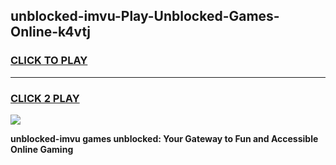 
## unblocked-imvu-Play-Unblocked-Games-Online-k4vtj
<h3>
<a href="https://premium76.site?title=unblocked-imvu&ref=25A">CLICK TO PLAY</a></h3>
<hr>

<h3>
<a href="https://premium76.site?title=unblocked-imvu&ref=25A">CLICK 2 PLAY</a>
  
</h3>

<a href="https://premium76.site?title=unblocked-imvu&ref=25A"><img src="https://clearcache.store/games.png"></a>


**unblocked-imvu games unblocked: Your Gateway to Fun and Accessible Online Gaming**
